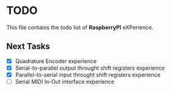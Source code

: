 # TODO
This file contains the todo list of **RaspberryPI** eXPerience.


## Next Tasks
- [x] Quadrature Encoder experience
- [x] Serial-to-parallel output throught shift registers experience
- [x] Parallel-to-serial input throught shift registers experience
- [ ] Serial MIDI In-Out interface experience